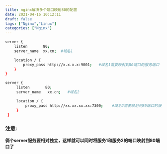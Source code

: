 ```yaml
---
title: nginx解决多个端口映射80的配置
date: 2021-04-16 10:12:11
draft: false
tags: ["Nginx","Linux"]
categories: ["Nginx"]
---
```



```bash
server {
    listen       80;
    server_name  xx.cn;  #域名1

    location / {
        proxy_pass http://x.x.x.x:9001;   #域名1需要映射到80端口的服务端口
    }
}

server {
     listen       80;
     server_name   xx.cn;   #域名2

     location / {
         proxy_pass http://xx.xx.xx.xx:7300;    #域名2需要映射到80端口的服务端口
     }
 }
```


### 注意:

**俩个server服务要相对独立，这样就可以同时将服务1和服务2的端口映射到80端口了**


